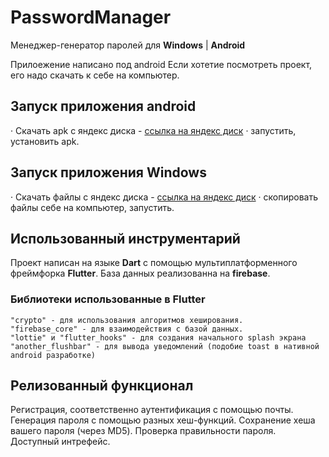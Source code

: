 # PasswordManager

Менеджер-генератор паролей для 
**Windows** | **Android**
  
Прилоежение написано под android Если хотетие посмотреть проект, его надо скачать к себе на компьютер.

## Запуск приложения android 
  · Скачать apk с яндекс диска - [ссылка на яндекс диск](https://disk.yandex.ru/d/VNtkjHJZucihgg)
  · запустить, установить apk.
  
## Запуск приложения Windows 
  · Скачать файлы с яндекс диска - [ссылка на яндекс диск]()
  · скопировать файлы себе на компьютер, запустить.


## Использованный инструментарий
  Проект написан на языке **Dart** с помощью мультиплатформенного фреймфорка **Flutter**.
  База данных реализованна на **firebase**.
  
  ### Библиотеки использованные в Flutter
    "crypto" - для использования алгоритмов хеширования.
    "firebase_core" - для взаимодействия с базой данных.
    "lottie" и "flutter_hooks" - для создания начального splash экрана
    "another_flushbar" - для вывода уведомлений (подобие toast в нативной android разработке) 

## Релизованный функционал
  Регистрация, соответственно аутентификация с помощью почты.
  Генерация пароля с помощью разных хеш-функций.
  Сохранение хеша вашего пароля (через MD5).
  Проверка правильности пароля.
  Доступный интрефейс.
